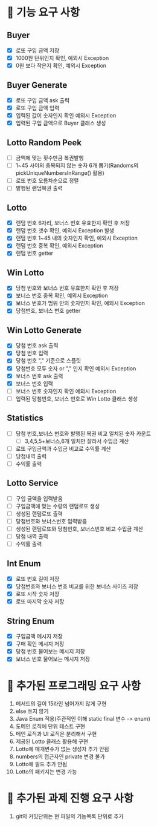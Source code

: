# 🚀 기능 요구 사항
## Buyer
- [x] 로또 구입 금액 저장
- [x] 1000원 단위인지 확인, 예외시 Exception
- [x] 0원 보다 작은지 확인, 예외시 Exception

## Buyer Generate
- [x] 로또 구입 금액 ask 출력
- [x] 로또 구입 금액 입력
- [x] 입력된 값이 숫자인지 확인 예외시 Exception
- [x] 입력된 구입 금액으로 Buyer 클래스 생성

## Lotto Random Peek
- [ ] 금액에 맞는 횟수만큼 복권발행
- [ ] 1~45 사이의 중복되지 않는 숫자 6개 뽑기(Randoms의 pickUniqueNumbersInRange() 활용)
- [ ] 로또 번호 오름차순으로 정렬
- [ ] 발행된 랜덤복권 출력

## Lotto
- [x] 랜덤 번호 6자리, 보너스 번호 유효한지 확인 후 저장
- [x] 랜덤 번호 갯수 확인, 예외시 Exception 발생
- [x] 랜덤 번호 1~45 내의 숫자인지 확인, 예외시 Exception
- [x] 랜덤 번호 중복 확인, 예외시 Exception
- [x] 랜덤 번호 getter

## Win Lotto
- [x] 당첨 번호와 보너스 번호 유효한지 확인 후 저장
- [x] 보너스 번호 중복 확인, 예외시 Exception
- [x] 보너스 번호가 범위 안의 숫자인지 확인, 예외시 Exception
- [x] 당첨번호, 보너스 번호 getter
## Win Lotto Generate
- [x] 당첨 번호 ask 출력
- [x] 당첨 번호 입력
- [x] 당첨 번호 "," 기준으로 스플릿
- [x] 당첨번호 모두 숫자 or "," 인지 확인 예외시 Exception
- [x] 보너스 번호 ask 출력
- [x] 보너스 번호 입력
- [ ] 보너스 번호 숫자인지 확인 예외시 Exception
- [ ] 입력된 당첨번호, 보너스 번호로 Win Lotto 클래스 생성

## Statistics
- [ ] 당첨 번호,보너스 번호와 발행된 복권 비교 일치된 숫자 카운트
  - [ ] 3,4,5,5+보너스,6개 일치만 잘라서 수입금 계산
- [ ] 로또 구입금액과 수입금 비교로 수익률 계산
- [ ] 당첨내역 출력
- [ ] 수익률 출력

## Lotto Service
- [ ] 구입 금액을 입력받음
- [ ] 구입금액에 맞는 수량의 랜덤로또 생성
- [ ] 생성된 랜덤로또 출력
- [ ] 당첨번호와 보너스번호 입력받음
- [ ] 생성된 랜덤로또와 당첨번호, 보너스번호 비교 수입금 계산
- [ ] 당첨 내역 출력
- [ ] 수익률 출력

## Int Enum
- [x] 로또 번호 길이 저장
- [x] 당첨번호와 보너스 번호 비교를 위한 보너스 사이즈 저장
- [x] 로또 시작 숫자 저장
- [x] 로또 마지막 숫자 저장

## String Enum
- [x] 구입금액 메시지 저장
- [x] 구매 확인 메시지 저장
- [x] 당첨 번호 물어보는 메시지 저장
- [x] 보너스 번호 물어보는 메시지 저장

# 🚀 추가된 프로그래밍 요구 사항
1. 메서드의 길이 15라인 넘어가지 않게 구현
2. else 쓰지 않기
3. Java Enum 적용(주관적인 이해 static final 변수 -> enum)
4. 도메인 로직에 단위 테스트 구현
5. 메인 로직과 UI 로직은 분리해서 구현
6. 제공된 Lotto 클래스 활용해 구현
7. Lotto에 매개변수가 없는 생성자 추가 안됨
8. numbers의 접근자인 private 변경 불가
9. Lotto에 필드 추가 안됨
10. Lotto의 패키지는 변경 가능

# 🚀 추가된 과제 진행 요구 사항
1. git의 커밋단위는 현 파일의 기능목록 단위로 추가